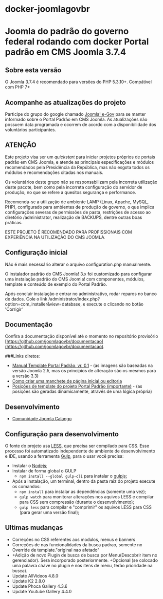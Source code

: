 # docker-joomlagovbr
Joomla do padrão do governo federal rodando com docker
Portal padrão em CMS Joomla 3.7.4
================

Sobre esta versão
---------------------
O Joomla 3.7.4 é recomendado para versões do PHP 5.3.10+. Compátivel com PHP 7+

Acompanhe as atualizações do projeto
---------------------
Participe do grupo do google chamado [Joomla! e-Gov](https://groups.google.com/forum/?hl=pt-BR#!forum/joomla-e-gov-br) para se manter informado sobre o Portal Padrão em CMS Joomla. As atualizações não possuem data programada e ocorrem de acordo com a disponibilidade dos voluntários participantes.


ATENÇÃO
---------------------
Este projeto visa ser um *quickstart* para iniciar projetos próprios de portais padrão em CMS Joomla, e atende as principais especificações e módulos recomendados pela Presidência da República, mas não esgota todos os módulos e recomendações citadas nos manuais.

Os voluntários deste grupo não se responsabilizam pela incorreta utilização deste pacote, bem como pela incorreta configuração do servidor de produção, no que se refere
a quesitos segurança e performance.

Recomenda-se a utilização de ambiente LAMP (Linux, Apache, MySQL, PHP), configurado para ambientes de produção de governo, o que implica configurações severas de permissões de pasta, restrições de acesso ao diretório /administrator, realização de BACKUPS, dentre outras boas práticas.

ESTE PROJETO É RECOMENDADO PARA PROFISSIONAIS COM EXPERIÊNCIA NA UTILIZAÇÃO DO CMS JOOMLA.


Configuração inicial
---------------------
Não é mais necessário alterar o arquivo configuration.php manualmente.

O instalador padrão do CMS Joomla! 3.x foi customizado para configurar uma instalação padrão do CMS Joomla! com componentes, módulos, template e conteúdo de exemplo do Portal Padrão.

Após concluir instalação e entrar no administrativo, rodar reparos no banco de dados.
Cole o link /administrator/index.php?option=com_installer&view=database, e execute o clicando no botão 'Corrigir'


Documentação
---------------------
Confira a documentação disponível até o momento no repositório provisório [https://github.com/joomlagovbr/documentacao](https://github.com/joomlagovbr/documentacao).

###Links diretos:
-   [Manual Template Portal Padrão, vr. 0.1](https://github.com/joomlagovbr/documentacao/raw/master/pdf/1.%20Manual%20Portal%20Padrao.pdf) - (as imagens são baseadas na versão Joomla 2.5, mas os princípios de alteração são os mesmos para a versão 3.3)
-   [Como criar uma manchete de página inicial ou editoria](https://github.com/joomlagovbr/documentacao/raw/master/pdf/2.%20Pagina%20Inicial%20-%20Criar%20manchete.pdf)
-   [Posições de template do projeto Portal Padrão (importante)](https://github.com/joomlagovbr/documentacao/raw/master/pdf/3.%20Posicoes%20de%20template%20do%20projeto%20portal%20padrao.pdf) - (as posições são geradas dinamicamente, através de uma lógica própria)


Desenvolvimento
---------------------
-   [Comunidade Joomla Calango](http://www.joomlacalango.org/)

Configuração para desenvolvimento
---------------------
O fonte do projeto usa [LESS](http://lesscss.org/), que precisa ser compilado para CSS. Esse processo foi automatizado independente de ambiente de desenvolvimento e IDE, usando a ferramenta [Gulp](http://gulpjs.com/), para o usar você precisa:
   - Instalar o [Nodejs](https://nodejs.org);
   - Instalar de forma global o GULP
        - `` npm install --global gulp-cli `` para instalar o [gulpjs](https://gulpjs.com/);
   - Após a instalação, um terminal, dentro da pasta raiz do projeto execute os comandos:
        - `` npm install `` para instalar as dependências (somente uma vez);
        - `` gulp watch `` para monitorar alterações nos aquivos LESS e compilar para CSS sem compressão (durante o desenvolvimento);
        - `` gulp less `` para compilar e "comprimir" os aquivos LESS para CSS (para gerar uma versão final);

Ultimas mudanças
--------------------
-   Correções no CSS referentes aos modulos, menus e banners
-   Correções de nas funcionalidades da busca padrao, somente no Override de template."original nao afetado"
-   +Adição de novo Plugin de busca de busca por Menu(Descobrir item no gerenciador). Sera incorporado posteriormente.
    +Opcional (se colocado  uma palavra chave no plugin e nos itens de menu, terão prioridade na busca).
-   Update AllVideos 4.8.0
-   Update K2 2.8.0
-   Update Phoca Gallery 4.3.6
-   Update Youtube Gallery 4.4.0
